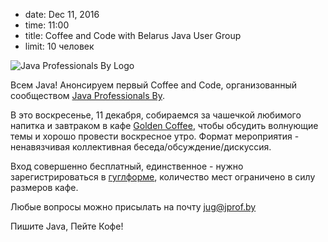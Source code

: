 - date: Dec 11, 2016
- time: 11:00
- title: Coffee and Code with Belarus Java User Group
- limit: 10 человек

![Java Professionals By Logo](https://avatars0.githubusercontent.com/u/10836864?v=3)

Всем Java! Анонсируем первый Coffee and Code, организованный сообществом [Java Professionals By](http://jprof.by).

В это воскресенье, 11 декабря, собираемся за чашечкой любимого напитка и завтраком в кафе [Golden Coffee](https://goo.gl/maps/hESeFxfdAcF2), чтобы обсудить волнующие темы и хорошо провести воскресное утро. Формат мероприятия - ненавязчивая коллективная беседа/обсуждение/дискуссия.

Вход совершенно бесплатный, единственное - нужно зарегистрироваться в [гуглформе](https://goo.gl/forms/07CiWPZOmb5wYDkE2), количество мест ограничено в силу размеров кафе.

Любые вопросы можно присылать на почту [jug@jprof.by](mailto:jug@jprof.by)

Пишите Java, Пейте Кофе!
